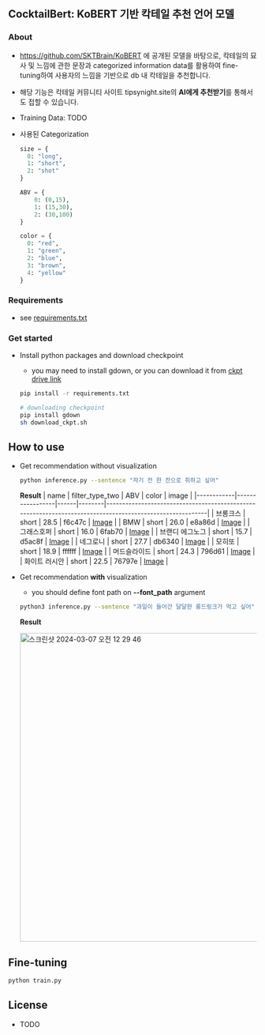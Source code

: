 ## CocktailBert: KoBERT 기반 칵테일 추천 언어 모델

### About

- https://github.com/SKTBrain/KoBERT 에 공개된 모델을 바탕으로, 칵테일의 묘사 및 느낌에 관한 문장과 categorized information data를 활용하여 fine-tuning하여 사용자의 느낌을 기반으로 db 내 칵테일을 추천합니다.
- 해당 기능은 칵테일 커뮤니티 사이트 tipsynight.site의 **AI에게 추천받기**를 통해서도 접할 수 있습니다.
- Training Data: TODO

- 사용된 Categorization

  ```python
  size = {
    0: "long",
    1: "short",
    2: "shot"
  }

  ABV = {
      0: (0,15),
      1: (15,30),
      2: (30,100)
  }

  color = {
    0: "red",
    1: "green",
    2: "blue",
    3: "brown",
    4: "yellow"
  }
  ```

### Requirements

- see [requirements.txt](https://github.com/AlongwithKiman/cocktailbert/blob/main/requirements.txt)

### Get started

- Install python packages and download checkpoint

  - you may need to install gdown, or you can download it from [ckpt drive link](https://drive.google.com/file/d/1olPNiRHSs1qzyHxFb72cR4Sw8OX87dSW/view)

  ```sh
  pip install -r requirements.txt

  # downloading checkpoint
  pip install gdown
  sh download_ckpt.sh
  ```

## How to use

- Get recommendation without visualization

  ```sh
  python inference.py --sentence "자기 전 한 잔으로 취하고 싶어"

  ```

  **Result**
  | name | filter_type_two | ABV | color | image |
  |------------|-----------------|------|--------|----------------------------------------------------------------------------------------------------------|
  | 브롱크스 | short | 28.5 | f6c47c | [Image](https://qualla-image.s3.ap-northeast-2.amazonaws.com/brunch.jpg) |
  | BMW | short | 26.0 | e8a86d | [Image](https://qualla-image.s3.ap-northeast-2.amazonaws.com/bmw.jpg) |
  | 그래스호퍼 | short | 16.0 | 6fab70 | [Image](https://qualla-image.s3.ap-northeast-2.amazonaws.com/grasshopper.jpg) |
  | 브랜디 에그노그 | short | 15.7 | d5ac8f | [Image](https://qualla-image.s3.ap-northeast-2.amazonaws.com/brandy-eggnog.jpg) |
  | 네그로니 | short | 27.7 | db6340 | [Image](https://qualla-image.s3.ap-northeast-2.amazonaws.com/negroni.jpg) |
  | 모히또 | short | 18.9 | ffffff | [Image](https://qualla-image.s3.ap-northeast-2.amazonaws.com/mojito.jpg) |
  | 머드슬라이드 | short | 24.3 | 796d61 | [Image](https://qualla-image.s3.ap-northeast-2.amazonaws.com/mudslide.jpg) |
  | 화이트 러시안 | short | 22.5 | 76797e | [Image](https://qualla-image.s3.ap-northeast-2.amazonaws.com/white-russian.jpg) |

- Get recommendation **with** visualization

  - you should define font path on **--font_path** argument


  ```sh
  python3 inference.py --sentence "과일이 들어간 달달한 롱드링크가 먹고 싶어" --visualize --font_path "./fonts/NanumGothic.ttf"

  ```

  **Result**
  
  <img width="625" alt="스크린샷 2024-03-07 오전 12 29 46" src="https://github.com/AlongwithKiman/cocktailbert/assets/43671432/d21aa6f1-9b5a-464f-98eb-d3849f5ef31f">

## Fine-tuning

```sh
python train.py

```

## License

- TODO
